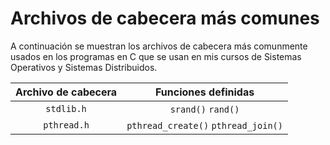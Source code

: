 # Archivos de cabecera más comunes

A continuación se muestran los archivos de cabecera más comunmente usados en los programas en C que se usan en mis cursos de Sistemas Operativos y Sistemas Distribuidos.

| Archivo de cabecera | Funciones definidas |
|:-:|:-:|
| `stdlib.h` | `srand()` `rand()` |
| `pthread.h` | `pthread_create()` `pthread_join()` |
